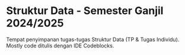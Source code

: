 # Struktur Data - Semester Ganjil 2024/2025
Tempat penyimpanan tugas-tugas Struktur Data (TP & Tugas Individu).
Mostly code ditulis dengan IDE Codeblocks.
